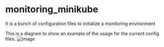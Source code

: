 # monitoring_minikube
It is a bunch of configuration files to initialize a monitoring environment

This is a diagram to show an example of the usage for the current config files.
![image](https://github.com/sacamar2/monitoring_minikube/assets/22302354/47ae3982-2b55-4634-b98b-80a69e7c1098)



